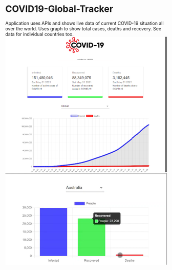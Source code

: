 # COVID19-Global-Tracker
Application uses APIs and shows live data of current COVID-19 situation all over the world.
Uses graph to show total cases, deaths and recovery.
See data for individual countries too.
![Alt text](/covid_tracker.png?raw=true "Optional Title")
![Alt text](/country.png?raw=true "Optional Title")
